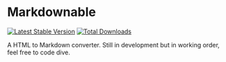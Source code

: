 # Markdownable

[![Latest Stable Version](https://poser.pugx.org/markdownable/markdownable/v/stable.png)](https://packagist.org/packages/markdownable/markdownable) [![Total Downloads](https://poser.pugx.org/markdownable/markdownable/downloads.png)](https://packagist.org/packages/markdownable/markdownable)

A HTML to Markdown converter. Still in development but in working order, feel free to code dive.
